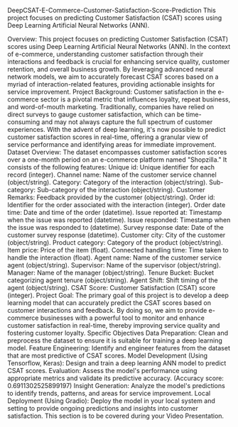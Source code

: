 DeepCSAT-E-Commerce-Customer-Satisfaction-Score-Prediction
This project focuses on predicting Customer Satisfaction (CSAT) scores using Deep Learning Artificial Neural Networks (ANN).

Overview: This project focuses on predicting Customer Satisfaction (CSAT) scores using Deep Learning Artificial Neural Networks (ANN). In the context of e-commerce, understanding customer satisfaction through their interactions and feedback is crucial for enhancing service quality, customer retention, and overall business growth. By leveraging advanced neural network models, we aim to accurately forecast CSAT scores based on a myriad of interaction-related features, providing actionable insights for service improvement.
Project Background: Customer satisfaction in the e-commerce sector is a pivotal metric that influences loyalty, repeat business, and word-of-mouth marketing. Traditionally, companies have relied on direct surveys to gauge customer satisfaction, which can be time-consuming and may not always capture the full spectrum of customer experiences. With the advent of deep learning, it's now possible to predict customer satisfaction scores in real-time, offering a granular view of service performance and identifying areas for immediate improvement.
Dataset Overview: The dataset encompasses customer satisfaction scores over a one-month period on an e-commerce platform named "Shopzilla." It consists of the following features:
Unique id: Unique identifier for each record (integer).
Channel name: Name of the customer service channel (object/string).
Category: Category of the interaction (object/string).
Sub-category: Sub-category of the interaction (object/string).
Customer Remarks: Feedback provided by the customer (object/string).
Order id: Identifier for the order associated with the interaction (integer).
Order date time: Date and time of the order (datetime).
Issue reported at: Timestamp when the issue was reported (datetime).
Issue responded: Timestamp when the issue was responded to (datetime).
Survey response date: Date of the customer survey response (datetime).
Customer city: City of the customer (object/string).
Product category: Category of the product (object/string).
Item price: Price of the item (float).
Connected handling time: Time taken to handle the interaction (float).
Agent name: Name of the customer service agent (object/string).
Supervisor: Name of the supervisor (object/string).
Manager: Name of the manager (object/string).
Tenure Bucket: Bucket categorizing agent tenure (object/string).
Agent Shift: Shift timing of the agent (object/string).
CSAT Score: Customer Satisfaction (CSAT) score (integer).
Project Goal: The primary goal of this project is to develop a deep learning model that can accurately predict the CSAT scores based on customer interactions and feedback. By doing so, we aim to provide e-commerce businesses with a powerful tool to monitor and enhance customer satisfaction in real-time, thereby improving service quality and fostering customer loyalty.
Specific Objectives
Data Preparation: Clean and preprocess the dataset to ensure it is suitable for training a deep learning model.
Feature Engineering: Identify and engineer features from the dataset that are most predictive of CSAT scores.
Model Development (Using Tensorflow, Keras): Design and train a deep learning ANN model to predict CSAT scores.
Evaluation: Assess the model's performance using appropriate metrics and validate its predictive accuracy. (Accuracy score: 0.6911302525899197)
Insight Generation: Analyze the model's predictions to identify trends, patterns, and areas for service improvement.
Local Deployment (Using Gradio): Deploy the model in your local system and setting to provide ongoing predictions and insights into customer satisfaction. This section is to be covered during your Video Presentation.
